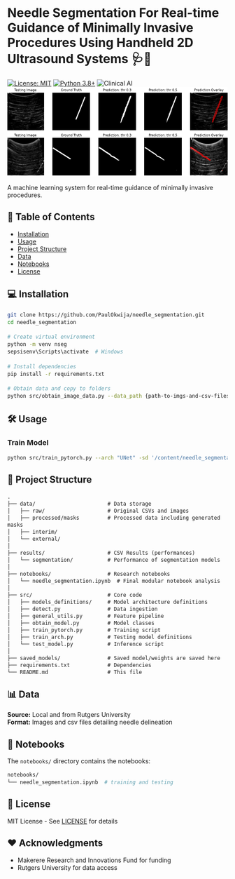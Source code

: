 # Needle Segmentation For Real-time Guidance of Minimally Invasive Procedures Using Handheld 2D Ultrasound Systems 🩺💉

[![License: MIT](https://img.shields.io/badge/License-MIT-yellow.svg)](https://opensource.org/licenses/MIT)
[![Python 3.8+](https://img.shields.io/badge/python-3.8+-blue.svg)](https://www.python.org/downloads/)
![Clinical AI](https://img.shields.io/badge/Domain-Medical_Imaging-important)
![Banner](pred_1.png)

A machine learning system for real-time guidance of minimally invasive procedures.

## 📖 Table of Contents
- [Installation](#-installation)
- [Usage](#-usage)
- [Project Structure](#-project-structure)
- [Data](#-data)
- [Notebooks](#-notebooks)
- [License](#-license)


## 💻 Installation

```bash
git clone https://github.com/PaulOkwija/needle_segmentation.git
cd needle_segmentation

# Create virtual environment
python -m venv nseg
sepsisenv\Scripts\activate  # Windows

# Install dependencies
pip install -r requirements.txt

# Obtain data and copy to folders
python src/obtain_image_data.py --data_path {path-to-imgs-and-csv-files}
```

## 🛠️ Usage

### Train Model
```bash
python src/train_pytorch.py --arch "UNet" -sd '/content/needle_segmentation/saved_models' --batch_size 8 --ep 5 -sz 256 --name 'UNet_orig'
```

<!-- ### Generate Predictions
```bash
python main.py predict \
    --input data/raw/testing_data \
    --output predictions/risk_scores.csv \
    --config config/paths.yaml
``` -->

## 📂 Project Structure
```
.
├── data/                       # Data storage
│   ├── raw/                    # Original CSVs and images
│   ├── processed/masks         # Processed data including generated masks
│   ├── interim/
│   └── external/          
│
├── results/                    # CSV Results (performances)
│   └── segmentation/           # Performance of segmentation models
│
├── notebooks/                  # Research notebooks
│   └── needle_segmentation.ipynb  # Final modular notebook analysis
│
├── src/                        # Core code
│   ├── models_definitions/     # Model architecture definitions
│   ├── detect.py               # Data ingestion
│   ├── general_utils.py        # Feature pipeline
│   ├── obtain_model.py         # Model classes
│   ├── train_pytorch.py        # Training script
│   ├── train_arch.py           # Testing model definitions
│   └── test_model.py           # Inference script
│
├── saved_models/               # Saved model/weights are saved here
├── requirements.txt            # Dependencies
└── README.md                   # This file

```
## 📊 Data
**Source:** Local and from Rutgers University  
**Format:** Images and csv files detailing needle delineation  

## 📓 Notebooks
The `notebooks/` directory contains the notebooks:

```bash
notebooks/
└── needle_segmentation.ipynb  # training and testing
```

## 📜 License
MIT License - See [LICENSE](LICENSE) for details

## ❤️ Acknowledgments
* Makerere Research and Innovations Fund for funding
* Rutgers University for data access


